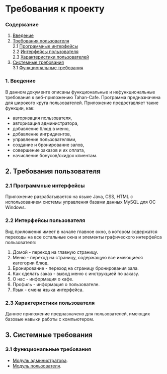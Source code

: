 # Требования к проекту

### Содержание
1. [Введение](#1)
2. [Требования пользователя](#2) <br>
2.1 [Программные интерфейсы](#2.1) <br>
2.2 [Интерфейсы пользователя](#2.2) <br>
2.3 [Характеристики пользователей](#2.3)<br>
3. [Системные требования](#3)<br>
3.1 [Функциональные требования](#3.1)<br> 

### 1. Введение <a name="1"></a>
В данном документе описаны функциональные и нефункциональные требования к веб-приложению Tahan-Cafe. Программа предназначена для широкого круга пользователей. Приложение предоставляет такие функции, как:
* авторизация пользователя,
* авторизация администратора,
* добавление блюд в меню,
* добавление ингридиентов,
* управление пользователями,
* создание и бронирование залов,
* совершение заказов и их оплата,
* начисление бонусов/скидок клиентам.

## 2. Требования пользователя <a name="2"></a>

### 2.1 Программные интерфейсы <a name="2.1"></a>
Приложение разрабатывается на языке Java, CSS, HTML с использованием системы управления базами данных MySQL для ОС Windows.

### 2.2 Интерфейсы пользователя <a name="2.2"></a>
Вид приложения имеет в начале главное окно, в котором содержатся переходы на все остальные окна и элементы графического интерфейса пользователя: 
1. Домой - переход на главную страницу.
2. Меню - переход на страницу, содержащую все имеющиеся категории блюд.
3. Бронирование - переход на страницу бронирования зала.
4. Как сделать заказ - вывод меню с инструкцией по заказу.
5. О нас - информация о кафе.
6. Профиль - информация о пользователе.
7. Язык - смена языка интерфейса.

### 2.3 Характеристики пользователя <a name="2.3"></a>
Данное приложение предназначено для пользователей, имеющих базовые навыки работы с компьютером.

## 3. Системные требования <a name="3"></a>

### 3.1 Функциональные требования <a name="3.1"></a>
* [Модуль администратора](https://github.com/tahan3/Tahan-Cafe/tree/main/Mockups/admin).
* [Модуль пользователя](https://github.com/tahan3/Tahan-Cafe/tree/main/Mockups/user).

